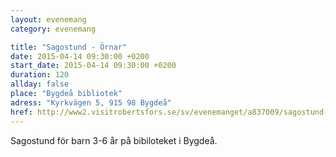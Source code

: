 ```yaml
---
layout: evenemang
category: evenemang

title: "Sagostund - Örnar"
date: 2015-04-14 09:30:00 +0200
start_date: 2015-04-14 09:30:00 +0200
duration: 120
allday: false
place: "Bygdeå bibliotek"
adress: "Kyrkvägen 5, 915 98 Bygdeå"
href: http://www2.visitrobertsfors.se/sv/evenemanget/a837009/sagostund-ornar/detaljer
---
```


Sagostund för barn 3-6 år på bibiloteket i Bygdeå.